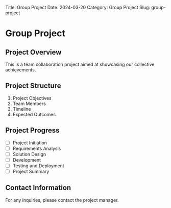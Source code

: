 Title: Group Project
Date: 2024-03-20
Category: Group Project
Slug: group-project

# Group Project

## Project Overview

This is a team collaboration project aimed at showcasing our collective achievements.

## Project Structure

1. Project Objectives
2. Team Members
3. Timeline
4. Expected Outcomes

## Project Progress

- [ ] Project Initiation
- [ ] Requirements Analysis
- [ ] Solution Design
- [ ] Development
- [ ] Testing and Deployment
- [ ] Project Summary

## Contact Information

For any inquiries, please contact the project manager. 